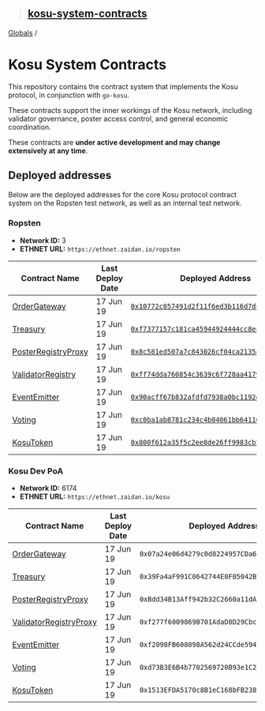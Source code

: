 > ## [kosu-system-contracts](README.md)

[Globals](globals.md) /

# Kosu System Contracts

This repository contains the contract system that implements the Kosu protocol, in conjunction with `go-kosu`.

These contracts support the inner workings of the Kosu network, including validator governance, poster access control, and general economic coordination.

These contracts are **under active development and may change extensively at any time**.

## Deployed addresses

Below are the deployed addresses for the core Kosu protocol contract system on the Ropsten test network, as well as an internal test network.

### Ropsten

- **Network ID:** 3
- **ETHNET URL:** `https://ethnet.zaidan.io/ropsten`

| Contract Name                                                             | Last Deploy Date | Deployed Address                                                                                                                |
| ------------------------------------------------------------------------- | ---------------- | ------------------------------------------------------------------------------------------------------------------------------- |
| [OrderGateway](./contracts/external/OrderGateway.sol)                     | 17 Jun 19        | [`0x10772c057491d2f11f6ed3b116d7dc3cc8135e24`](https://ropsten.etherscan.io/address/0x10772c057491d2f11f6ed3b116d7dc3cc8135e24) |
| [Treasury](./contracts/treasury/Treasury.sol)                             | 17 Jun 19        | [`0xf7377157c181ca45944924444cc8ec48322602dc`](https://ropsten.etherscan.io/address/0xf7377157c181ca45944924444cc8ec48322602dc) |
| [PosterRegistryProxy](./contracts/external/PosterRegistryProxy.sol)       | 17 Jun 19        | [`0x8c581ed507a7c843026cf04ca213542b77a4a397`](https://ropsten.etherscan.io/address/0x8c581ed507a7c843026cf04ca213542b77a4a397) |
| [ValidatorRegistry](./contracts/external/ValidatorRegistry.sol)           | 17 Jun 19        | [`0xff74dda760854c3639c6f728aa4179b8b000f322`](https://ropsten.etherscan.io/address/0xff74dda760854c3639c6f728aa4179b8b000f322) |
| [EventEmitter](./contracts/event/EventEmitter.sol)                        | 17 Jun 19        | [`0x90acff67b832afdfd7938a0bc1192dc08f6c742e`](https://ropsten.etherscan.io/address/0x90acff67b832afdfd7938a0bc1192dc08f6c742e) |
| [Voting](./contracts/voting/Voting.sol)                                   | 17 Jun 19        | [`0xc0ba1ab8781c234c4b04061bb6411680412cc2ad`](https://ropsten.etherscan.io/address/0xc0ba1ab8781c234c4b04061bb6411680412cc2ad) |
| [KosuToken](contracts/lib/KosuToken.sol)                                  | 17 Jun 19        | [`0x800f612a35f5c2ee8de26ff9983cb74ba6c929a4`](https://ropsten.etherscan.io/address/0x800f612a35f5c2ee8de26ff9983cb74ba6c929a4) |

### Kosu Dev PoA

- **Network ID:** 6174
- **ETHNET URL:** `https://ethnet.zaidan.io/kosu`

| Contract Name                                                             | Last Deploy Date | Deployed Address                                   |
| ------------------------------------------------------------------------- | ---------------- | -------------------------------------------------- |
| [OrderGateway](./contracts/external/OrderGateway.sol)                     | 17 Jun 19        | `0x07a24e06d4279c0d8224957CDa6A349Aeb326963`       |
| [Treasury](./contracts/treasury/Treasury.sol)                             | 17 Jun 19        | `0x39Fa4aF991C0642744E0F05042Bcf38A96ab345f`       |
| [PosterRegistryProxy](./contracts/external/PosterRegistryProxy.sol)       | 17 Jun 19        | `0xBdd34B13Aff942b32C2660a11dA19Ff6E964724e`       |
| [ValidatorRegistryProxy](./contracts/external/ValidatorRegistryProxy.sol) | 17 Jun 19        | `0xf277f6009869B701AdaD8D29Cbc7D029Bbe5391d`       |
| [EventEmitter](./contracts/event/EventEmitter.sol)                        | 17 Jun 19        | `0xf2098FB608098A562d24CCde594A304d739cc4B7`       |
| [Voting](./contracts/voting/Voting.sol)                                   | 17 Jun 19        | `0xd73B3E6B4b7702569720B93e1C27D33cB91f8407`       |
| [KosuToken](contracts/lib/KosuToken.sol)                                  | 17 Jun 19        | `0x1513EFDA5170c8B1eC168bFB238278EeaA3B114e`       |